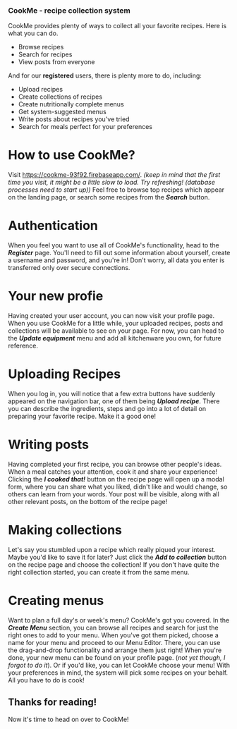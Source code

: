 ### CookMe - recipe collection system ###

CookMe provides plenty of ways to collect all your favorite recipes.
Here is what you can do.

* Browse recipes
* Search for recipes
* View posts from everyone

And for our **registered** users, there is plenty more to do, including:

* Upload recipes
* Create collections of recipes
* Create nutritionally complete menus 
* Get system-suggested menus
* Write posts about recipes you've tried
* Search for meals perfect for your preferences

# How to use CookMe? #

Visit https://cookme-93f92.firebaseapp.com/. *(keep in mind that the first time you visit, it might be a little slow to load. Try refreshing! (database processes need to start up))*
Feel free to browse top recipes which appear on the landing page, or search some recipes from the _**Search**_ button.

# Authentication #

When you feel you want to use all of CookMe's functionality, head to the _**Register**_ page. You'll need to fill out some information about yourself, create a username and password, and you're in! Don't worry, all data you enter is transferred only over secure connections.

# Your new profie #

Having created your user account, you can now visit your profile page. When you use CookMe for a little while, your uploaded recipes, posts and collections will be available to see on your page. For now, you can head to the _**Update equipment**_ menu and add all kitchenware you own, for future reference.

# Uploading Recipes #

When you log in, you will notice that a few extra buttons have suddenly appeared on the navigation bar, one of them being _**Upload recipe**_. There you can describe the ingredients, steps and go into a lot of detail on preparing your favorite recipe. Make it a good one!

# Writing posts #

Having completed your first recipe, you can browse other people's ideas. When a meal catches your attention, cook it and share your experience! Clicking the _**I cooked that!**_ button on the recipe page will open up a modal form, where you can share what you liked, didn't like and would change, so others can learn from your words. Your post will be visible, along with all other relevant posts, on the bottom of the recipe page!

# Making collections #

Let's say you stumbled upon a recipe which really piqued your interest. Maybe you'd like to save it for later? Just click the _**Add to collection**_ button on the recipe page and choose the collection! If you don't have quite the right collection started, you can create it from the same menu.

# Creating menus #

Want to plan a full day's or week's menu? CookMe's got you covered. In the _**Create Menu**_ section, you can browse all recipes and search for just the right ones to add to your menu. When you've got them picked, choose a name for your menu and proceed to our Menu Editor. There, you can use the drag-and-drop functionality and arrange them just right! When you're done, your new menu can be found on your profile page. (*not yet though, I forgot to do it*). Or if you'd like, you can let CookMe choose your menu! With your preferences in mind, the system will pick some recipes on your behalf. All you have to do is cook!

## Thanks for reading! ##

Now it's time to head on over to CookMe!








